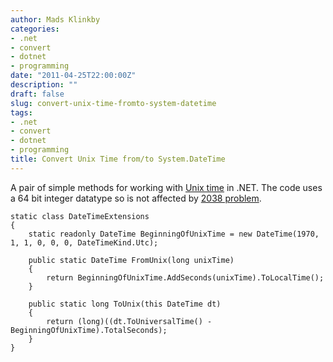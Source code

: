 ```yaml
---
author: Mads Klinkby
categories:
- .net
- convert
- dotnet
- programming
date: "2011-04-25T22:00:00Z"
description: ""
draft: false
slug: convert-unix-time-fromto-system-datetime
tags:
- .net
- convert
- dotnet
- programming
title: Convert Unix Time from/to System.DateTime
---
```



A pair of simple methods for working with [Unix time](http://en.wikipedia.org/wiki/Unix_epoch) in .NET. The code uses a 64 bit integer datatype so is not affected by [2038 problem](http://en.wikipedia.org/wiki/Year_2038_problem).   

<pre class="csharpcode"><code><span class="kwrd">static</span> <span class="kwrd">class</span> DateTimeExtensions
{
    <span class="kwrd">static</span> <span class="kwrd">readonly</span> DateTime BeginningOfUnixTime = <span class="kwrd">new</span> DateTime(1970, 1, 1, 0, 0, 0, DateTimeKind.Utc);

    <span class="kwrd">public</span> <span class="kwrd">static</span> DateTime FromUnix(<span class="kwrd">long</span> unixTime)
    {
        <span class="kwrd">return</span> BeginningOfUnixTime.AddSeconds(unixTime).ToLocalTime();
    }

    <span class="kwrd">public</span> <span class="kwrd">static</span> <span class="kwrd">long</span> ToUnix(<span class="kwrd">this</span> DateTime dt)
    {
        <span class="kwrd">return</span> (<span class="kwrd">long</span>)((dt.ToUniversalTime() - BeginningOfUnixTime).TotalSeconds);
    }
}</code></pre>

